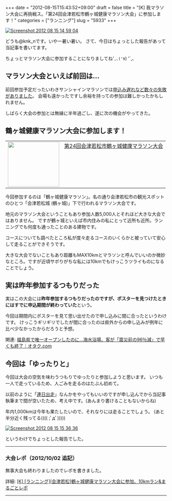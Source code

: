 +++
date = "2012-08-15T15:43:52+09:00"
draft = false
title = "[K] 我マラソン大会に再挑戦ス。「第24回会津若松市鶴ヶ城健康マラソン大会」に参加します！"
categories = ["ランニング"]
slug = "5933"
+++

<div class="center"><a href="http://knk-n.com/images/2012/08/screenshot_2012-08-15_14.59.04.png"><img src="http://knk-n.com/images/2012/08/screenshot_2012-08-15_14.59.04.png" alt="Screenshot 2012 08 15 14 59 04" title="screenshot_2012-08-15_14.59.04.png" border="0" width="" height="" /></a></div>

どうも@knk_nです。いやー暑い暑い。
さて、今日はちょっとした報告があって当記事を書いてます。

ちょっとマラソン大会に参加することになりましてね'`,､('∀`) '`,､<!--more--><h2>マラソン大会といえば前回は…</h2>
前回参加予定だったいわきサンシャインマラソンでは<a href="http://knk-n.com/2012/02/12/running_setback/" target="_blank">申込み遅れなど数々の失敗がありました</a>。
会場も遠かったですし余裕を持っての参加は難しかったかもしれません。

しばらく大会の参加とは無縁に半年過ごし、遂に次の機会がやってきた。

<h2>鶴ヶ城健康マラソン大会に参加します！</h2>
<table width="100%"><td valign="top" width="160"><a href="http://aizu-tsurugajomarathon.jp/index.shtml" target="_blank"><img border="0" src="http://capture.heartrails.com/160x140/border?http://aizu-tsurugajomarathon.jp/index.shtml" alt="" width="160" height="140" /></a></td><td valign="top"><a  href="http://aizu-tsurugajomarathon.jp/index.shtml" target="_blank">第24回会津若松市鶴ヶ城健康マラソン大会</a><script type="text/javascript">var url = "http://aizu-tsurugajomarathon.jp/index.shtml";</script><script src="http://api.b.st-hatena.com/entry.count?url=http://aizu-tsurugajomarathon.jp/index.shtml&callback=hatebTxt"></script>
</td>
</table>
今回参加するのは「鶴ヶ城健康マラソン」。名の通り会津若松市の観光スポットのひとつ「会津若松城 (鶴ヶ城)」下で行われるマラソン大会です。

地元のマラソン大会ということもあり参加人数5,000人とそれほど大きな大会ではありません。
ですが鶴ヶ城といえば市内住みの私にとって近所も近所。ランニングでも何度も通ったことのある建物です。

コースについても調べたところ私が度々走るコースのいくらかと被っていて安心して走ることができそうです。

大きな大会でないこともあり距離もMAX10kmとマラソンと呼んでいいのか微妙なところ。ですが近頃サボりがちな私には10kmでもけっこうツライものになることでしょう。

<h2>実は昨年参加するつもりだった</h2>
実はこの大会には<strong>昨年参加するつもりだったのですが、ポスターを見つけたときにはすでに申込期間が終わっていた</strong>という。

今回は期間内にポスターを見て思い出せたので申し込みに間に合ったというわけです。
けっこうギリギリでしたが間に合ったのは県外からの申し込みが例年に比べ少なかったからだろうと予想。

関連: <a  href="http://0taku.livedoor.biz/archives/4268166.html" target="_blank">福島県で唯一オープンしたのに…海水浴場、客が「震災前の96％減」で早くも終了｜オタク.com</a><script type="text/javascript">var url = "http://0taku.livedoor.biz/archives/4268166.html";</script><script src="http://api.b.st-hatena.com/entry.count?url=http://0taku.livedoor.biz/archives/4268166.html&callback=hatebTxt"></script>

<h2>今回は「ゆったりと」</h2>
今回は大会の空気を味わうつもりでゆったりと参加しようと思います。
いつも一人で走っているため、人ごみを走るのはたぶん初めて。

以前のように「<a href="http://knk-n.com/category/running/running-diary/" target="_blank">連日出走</a>」なんかをやってもいいのですが申し込んでから当記事執筆まで間が空いたため、考え中です。(あんまり書けることもないからね)

年内1,000kmは今年も果たしたいので、それなりには走ることでしょう。 (あと半分近く残ってる(((( ;ﾟдﾟ)))))
<div class="center"><a href="http://knk-n.com/images/2012/08/screenshot-2012-08-15-15.36.36.jpg"><img src="http://knk-n.com/images/2012/08/screenshot-2012-08-15-15.36.36.jpg" alt="Screenshot 2012 08 15 15 36 36" title="screenshot 2012-08-15 15.36.36.jpg" border="0" width="" height="" /></a></div>

というわけでちょっとした報告でした。

<hr />
<h3>大会レポ（2012/10/02 追記）</h3>
無事大会も終わりましたのでレポを書きました。
<p>詳細: <a  href="http://knk-n.com/2012/10/01/tsurugajo-kenko-marathon-2012-09-30-report/" target="_blank">[K] [ランニング][会津若松]鶴ヶ城健康マラソン大会に参加、10kmラン&まるごとレポ</a><script type="text/javascript">var url = "http://knk-n.com/2012/10/01/tsurugajo-kenko-marathon-2012-09-30-report/";</script><script src="http://api.b.st-hatena.com/entry.count?url=http://knk-n.com/2012/10/01/tsurugajo-kenko-marathon-2012-09-30-report/&callback=hatebTxt"></script></p>
<hr />

